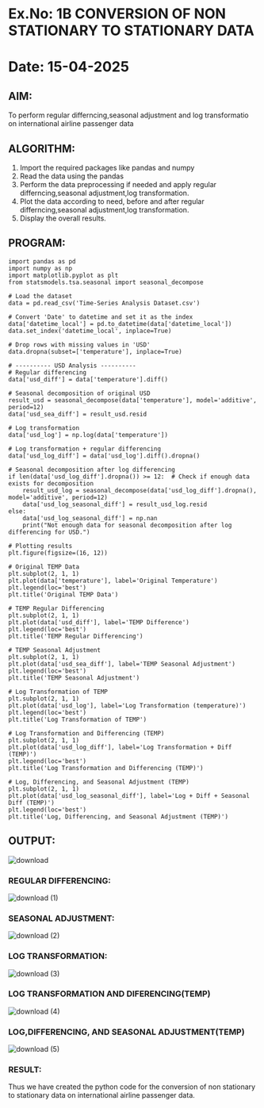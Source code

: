 # Ex.No: 1B                     CONVERSION OF NON STATIONARY TO STATIONARY DATA
# Date: 15-04-2025

## AIM:
To perform regular differncing,seasonal adjustment and log transformatio on international airline passenger data
## ALGORITHM:
1. Import the required packages like pandas and numpy
2. Read the data using the pandas
3. Perform the data preprocessing if needed and apply regular differncing,seasonal adjustment,log transformation.
4. Plot the data according to need, before and after regular differncing,seasonal adjustment,log transformation.
5. Display the overall results.
## PROGRAM:
```
import pandas as pd
import numpy as np
import matplotlib.pyplot as plt
from statsmodels.tsa.seasonal import seasonal_decompose

# Load the dataset
data = pd.read_csv('Time-Series Analysis Dataset.csv')

# Convert 'Date' to datetime and set it as the index
data['datetime_local'] = pd.to_datetime(data['datetime_local'])
data.set_index('datetime_local', inplace=True)

# Drop rows with missing values in 'USD'
data.dropna(subset=['temperature'], inplace=True)

# ---------- USD Analysis ----------
# Regular differencing
data['usd_diff'] = data['temperature'].diff()

# Seasonal decomposition of original USD
result_usd = seasonal_decompose(data['temperature'], model='additive', period=12)
data['usd_sea_diff'] = result_usd.resid

# Log transformation
data['usd_log'] = np.log(data['temperature'])

# Log transformation + regular differencing
data['usd_log_diff'] = data['usd_log'].diff().dropna()

# Seasonal decomposition after log differencing
if len(data['usd_log_diff'].dropna()) >= 12:  # Check if enough data exists for decomposition
    result_usd_log = seasonal_decompose(data['usd_log_diff'].dropna(), model='additive', period=12)
    data['usd_log_seasonal_diff'] = result_usd_log.resid
else:
    data['usd_log_seasonal_diff'] = np.nan
    print("Not enough data for seasonal decomposition after log differencing for USD.")

# Plotting results
plt.figure(figsize=(16, 12))

# Original TEMP Data
plt.subplot(2, 1, 1)
plt.plot(data['temperature'], label='Original Temperature')
plt.legend(loc='best')
plt.title('Original TEMP Data')

# TEMP Regular Differencing
plt.subplot(2, 1, 1)
plt.plot(data['usd_diff'], label='TEMP Difference')
plt.legend(loc='best')
plt.title('TEMP Regular Differencing')

# TEMP Seasonal Adjustment
plt.subplot(2, 1, 1)
plt.plot(data['usd_sea_diff'], label='TEMP Seasonal Adjustment')
plt.legend(loc='best')
plt.title('TEMP Seasonal Adjustment')

# Log Transformation of TEMP
plt.subplot(2, 1, 1)
plt.plot(data['usd_log'], label='Log Transformation (temperature)')
plt.legend(loc='best')
plt.title('Log Transformation of TEMP')

# Log Transformation and Differencing (TEMP)
plt.subplot(2, 1, 1)
plt.plot(data['usd_log_diff'], label='Log Transformation + Diff (TEMP)')
plt.legend(loc='best')
plt.title('Log Transformation and Differencing (TEMP)')

# Log, Differencing, and Seasonal Adjustment (TEMP)
plt.subplot(2, 1, 1)
plt.plot(data['usd_log_seasonal_diff'], label='Log + Diff + Seasonal Diff (TEMP)')
plt.legend(loc='best')
plt.title('Log, Differencing, and Seasonal Adjustment (TEMP)')

```

## OUTPUT:

![download](https://github.com/user-attachments/assets/fbadd3a1-7eab-4eec-9d3c-968ef5aec8fe)

### REGULAR DIFFERENCING:
![download (1)](https://github.com/user-attachments/assets/57f10fb4-1fe1-4cb7-a3d5-82746453c888)

### SEASONAL ADJUSTMENT:
![download (2)](https://github.com/user-attachments/assets/016c9544-7ea5-4f6d-9709-3a50d08dfd23)

### LOG TRANSFORMATION:
![download (3)](https://github.com/user-attachments/assets/d8603f8e-320e-4b15-a0f2-339d223f496e)

### LOG TRANSFORMATION AND DIFERENCING(TEMP)
![download (4)](https://github.com/user-attachments/assets/9cbab3d4-4b2f-4322-9590-2c02204a87e7)
### LOG,DIFFERENCING, AND SEASONAL ADJUSTMENT(TEMP)
![download (5)](https://github.com/user-attachments/assets/92ab607b-6698-4ec4-8e60-2cf16d81d4bd)


### RESULT:
Thus we have created the python code for the conversion of non stationary to stationary data on international airline passenger
data.
